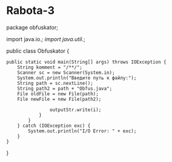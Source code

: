 # Rabota-3

package obfuskator;

import java.io.*;
import java.util.*;

public class Obfuskator {

    public static void main(String[] args) throws IOException {
        String komment = "/**/"; 
        Scanner sc = new Scanner(System.in);
        System.out.println("Введите путь к файлу:");
        String path = sc.nextLine();
        String path2 = path + "Obfus.java";
        File oldFile = new File(path); 
        File newFile = new File(path2);

                    outputStr.write(i);
                }
            }
        } catch (IOException exc) {
            System.out.println("I/O Error: " + exc);
        }
    }

}
